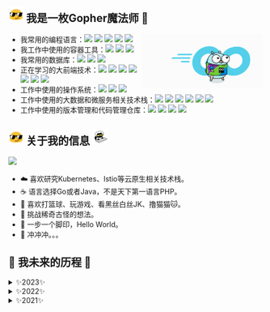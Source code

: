 ## <img src="./gif/blob-sunglasses.gif" width=30px> 我是一枚Gopher魔法师 👋

<img align="right" src="./gif/gopher.gif" width="240px">

- 我常用的编程语言：<a href="https://github.com/golang/go"><img src="https://img.shields.io/badge/-Golang-F5F5F5?style=flat&logo=go&logoColor=00ADD8&labelColor=F0F8FF&color=00BFFF"></a> <a href="https://github.com/cplusplus"><img src="https://img.shields.io/badge/-C++-007ACC?style=flat&logo=cplusplus&labelColor=004482&color=649AD2"></a> <a href="https://github.com/kotlin"><img src="https://img.shields.io/badge/-Koltin-F5F5F5?style=flat&logo=kotlin&labelColor=F0F8FF&color=7E52FF"></a> <a href="https://github.com/python"><img src="https://img.shields.io/badge/-Python-F5F5F5?style=flat&logo=python&labelColor=F0F8FF&color=336A99"></a> <a href="https://github.com/topics/javascript"><img src="https://img.shields.io/badge/-JavaScript-F5F5F5?style=flat&logo=JavaScript&labelColor=20232A&color=F7DF1C"></a> 
- 我工作中使用的容器工具：<a href="https://github.com/kubernetes/kubernetes"><img src="https://img.shields.io/badge/-Kubernetes-F5F5F5?style=flat&logo=Kubernetes&logoColor=316CE6&labelColor=F0F8FF&color=008AEC"></a> <a href="https://github.com/istio"><img src="https://img.shields.io/badge/-Istis-F5F5F5?style=flat&logo=Istio&logoColor=4A69A5&labelColor=F0F8FF&color=4A69A5"></a> <a href="https://github.com/docker"><img src="https://img.shields.io/badge/-Docker-F5F5F5?style=flat&logo=docker&labelColor=F0F8FF&color=2491E5"></a>
- 我常用的数据库：<a href="https://github.com/mysql"><img src="https://img.shields.io/badge/-MySQL-30688F?style=flat&logo=mysql&labelColor=FFFFFF&color=4479A1"></a> <a href="https://github.com/redis/redis"><img src="https://img.shields.io/badge/-Redis-D22D25?style=flat&logo=redis&labelColor=FFFFFF&color=D92B27"></a> <a href="https://github.com/postgres"><img src="https://img.shields.io/badge/-PostgreSQL-336790?style=flat&logo=postgresql&labelColor=9FCAEB&color=336790"></a>
- 正在学习的大前端技术：<a href="https://github.com/facebook/react"><img src="https://img.shields.io/badge/-React-20232A?style=flat&logo=react&logoColor=61DAFB&labelColor=20232A&color=00D8FE"></a> <a href="https://github.com/vuejs/vue"><img src="https://img.shields.io/badge/-Vue-2B3A42?style=flat&logo=Vue.js&labelColor=2B3A42&color=3FB883"></a> <a href="https://github.com/vitejs/vite"><img src="https://img.shields.io/badge/-Vite-2B3A42?style=flat&logo=vite&labelColor=2B3A42&color=7591FE"></a> <a href="https://github.com/microsoft/TypeScript"><img src="https://img.shields.io/badge/-TypeScript-F5F5F5?style=flat&logo=TypeScript&labelColor=2B3A42&color=2F73BF"></a> <a href="https://github.com/flutter/flutter"><img src="https://img.shields.io/badge/-Flutter-4682B4?style=flat&logo=flutter&logoColor=00BFFF&labelColor=2B3A42&color=00BFFF"></a> <a href="https://github.com/webpack/webpack"><img src="https://img.shields.io/badge/-Webpack-2B3A42?style=flat&logo=webpack&labelColor=2B3A42&color=1B78C0"></a> <a href="https://github.com/nodejs/node"><img src="https://img.shields.io/badge/-Node.js-2B3A42?style=flat&logo=nodedotjs&labelColor=2B3A42&color=44843D"></a>
- 工作中使用的操作系统：<a href="https://www.apple.com"><img src="https://img.shields.io/badge/-MacOS-007ACC?style=flat&logo=macos&labelColor=EBF0F5&color=1CA6F6&logoColor=8F8F8F"></a> <a href="https://github.com/ubuntu"><img src="https://img.shields.io/badge/-Ubuntu-EE7020?style=flat&logo=ubuntu&labelColor=FFFFFF&color=EE7020"></a> <a href="https://www.kali.org/"><img src="https://img.shields.io/badge/-Kali%20Linux-007ACC?style=flat&logo=kalilinux&labelColor=696969&color=2278FF&logoColor=0000FF"></a>
- 工作中使用的大数据和微服务相关技术栈：<a href="https://github.com/spring-projects"><img src="https://img.shields.io/badge/-Spring-F5F5F5?style=flat&logo=spring&labelColor=F0F8FF&color=6DB33F"></a> <a href="https://github.com/spring-projects"><img src="https://img.shields.io/badge/-Spring Cloud-F5F5F5?style=flat&logo=spring&labelColor=F0F8FF&color=6DB33F"></a> <a href="https://github.com/etcd-io/etcd"><img src="https://img.shields.io/badge/-etcd-F5F5F5?style=flat&logo=etcd&labelColor=F0F8FF&color=3898D5"></a> <a href="https://github.com/apache/hadoop"><img src="https://img.shields.io/badge/-Apache%20Hadoop-007ACC?style=flat&logo=apachehadoop&labelColor=2B3A42&color=65CCFF&logoColor=F7DF1C"></a> <a href="https://github.com/apache/spark"><img src="https://img.shields.io/badge/-Apache%20Spark-007ACC?style=flat&logo=apachespark&labelColor=2B3A42&color=FA8072&logoColor=E25A1B"></a> <a href="https://github.com/apache/kafka"><img src="https://img.shields.io/badge/-Apache%20Kafka-007ACC?style=flat&logo=apachekafka&labelColor=2B3A42&color=D3D3D3&logoColor=F7F7F7"></a>
- 工作中使用的版本管理和代码管理仓库：<a href="https://git-scm.com/"><img src="https://img.shields.io/badge/-Git-F8F8FF?style=flat&logo=git&labelColor=2B3A42&color=F05033"></a> <a href="https://gitee.com"><img src="https://img.shields.io/badge/-Gitee-C71D23?style=flat&logo=gitee&labelColor=C11B23&color=A9A9A9"></a> <a href="https://github.com"><img src="https://img.shields.io/badge/-GitHub-F5F5F5?style=flat&logo=github&labelColor=181515&color=FFBF9F"></a> <a href="https://about.gitlab.com/"><img src="https://img.shields.io/badge/-GitLab-F5F5F5?style=flat&logo=gitlab&labelColor=181515&color=FC6D25"></a>

## <img src="./gif/blob-sunglasses.gif" width=30px> 关于我的信息 <img src="./gif/code_cat.gif" width=30px>

<img src="https://github-readme-stats.vercel.app/api?username=chen-haotian&show_icons=true&theme=radical">

- ☁️ 喜欢研究Kubernetes、Istio等云原生相关技术栈。
- ☕️ 语言选择Go或者Java，不是天下第一语言PHP。
- 🏀 喜欢打篮球、玩游戏、看黑丝白丝JK、撸猫猫🐱。
- 🤔 挑战稀奇古怪的想法。
- 👣 一步一个脚印，Hello World。
- 🔭 冲冲冲。。。

## 🌈 我未来的历程 🍔

<details>
    <summary>✨2023✨
    </summary>
    bug少一点
</details>

<details>
    <summary>✨2022✨
    </summary>
    bug少一点
</details>

<details>
    <summary>✨2021✨
    </summary>
    bug少一点
</details>
